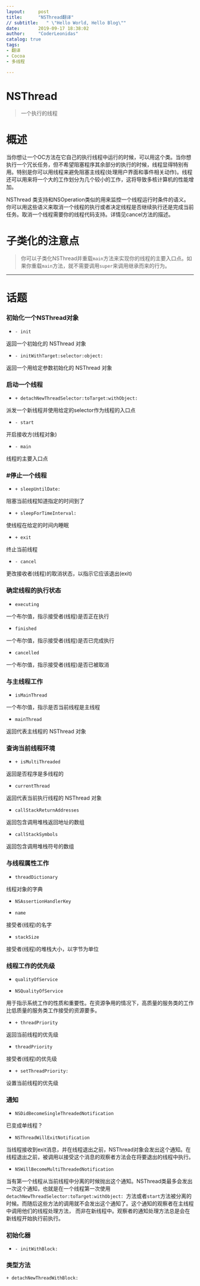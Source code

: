 ```yaml
---
layout:     post
title:      "NSThread翻译"
// subtitle:   " \"Hello World, Hello Blog\""
date:       2019-09-17 18:38:02
author:     "CoderLeonidas"
catalog: true
tags:
- 翻译
- Cocoa
- 多线程

---
```



# NSThread

>一个执行的线程


# 概述

当你想让一个OC方法在它自己的执行线程中运行的时候，可以用这个类。当你想执行一个冗长任务，但不希望阻塞程序其余部分的执行的时候，线程显得特别有用。特别是你可以用线程来避免阻塞主线程(处理用户界面和事件相关动作)。线程还可以用来将一个大的工作划分为几个较小的工作，这将导致多核计算机的性能增加。


NSThread 类支持和NSOperation类似的用来监控一个线程运行时条件的语义。你可以用这些语义来取消一个线程的执行或者决定线程是否继续执行还是完成当前任务。取消一个线程需要你的线程代码支持。详情见cancel方法的描述。

# 子类化的注意点

> 你可以子类化NSThread并重载`main`方法来实现你的线程的主要入口点。如果你重载`main`方法，就不需要调用`super`来调用继承而来的行为。


---


# 话题
### 初始化一个NSThread对象

- `- init`

返回一个初始化的 NSThread 对象

- `- initWithTarget:selector:object:`

返回一个用给定参数初始化的 NSThread 对象

### 启动一个线程

- `+ detachNewThreadSelector:toTarget:withObject:`

派发一个新线程并使用给定的selector作为线程的入口点

- `- start`

开启接收方(线程对象)

- `- main`

线程的主要入口点


### #停止一个线程

- `+ sleepUntilDate:`

阻塞当前线程知道指定的时间到了

- `+ sleepForTimeInterval:`

使线程在给定的时间内睡眠

- `+ exit`

终止当前线程

- `- cancel`


更改接收者(线程)的取消状态，以指示它应该退出(exit)

### 确定线程的执行状态

- `executing`

一个布尔值，指示接受者(线程)是否正在执行

- `finished`

一个布尔值，指示接受者(线程)是否已完成执行

- `cancelled`

一个布尔值，指示接受者(线程)是否已被取消

### 与主线程工作

- `isMainThread`

一个布尔值，指示是否当前线程是主线程

- `mainThread`


返回代表主线程的 NSThread 对象


### 查询当前线程环境

- `+ isMultiThreaded`

返回是否程序是多线程的

- `currentThread`

返回代表当前执行线程的 NSThread 对象

- `callStackReturnAddresses`


返回包含调用堆栈返回地址的数组

- `callStackSymbols`


返回包含调用堆栈符号的数组

### 与线程属性工作

- `threadDictionary`

线程对象的字典

- `NSAssertionHandlerKey`


- `name`

接受者(线程)的名字

- `stackSize`

接受者(线程)的堆栈大小，以字节为单位

### 线程工作的优先级

- `qualityOfService`

- `NSQualityOfService`

用于指示系统工作的性质和重要性。在资源争用的情况下，高质量的服务类的工作比低质量的服务类工作接受的资源要多。

- `+ threadPriority`

返回当前线程的优先级

- `threadPriority`

接受者(线程)的优先级

- `+ setThreadPriority:`

设置当前线程的优先级

### 通知

- `NSDidBecomeSingleThreadedNotification`

已变成单线程？

- `NSThreadWillExitNotification`

当线程接收到exit消息，并在线程退出之前，NSThread对象会发出这个通知。在线程退出之前，被调用以接受这个消息的观察者方法会在将要退出的线程中执行。

- `NSWillBecomeMultiThreadedNotification`


当有第一个线程从当前线程中分离的时候抛出这个通知。NSThread类最多会发出一次这个通知，也就是在一个线程第一次使用`detachNewThreadSelector:toTarget:withObject: `方法或者`start`方法被分离的时候。而随后这些方法的调用就不会发出这个通知了。这个通知的观察者在主线程中调用他们的线程处理方法， 而非在新线程中。观察者的通知处理方法总是会在新线程开始执行前执行。

### 初始化器

- `- initWithBlock:`

### 类型方法

`+ detachNewThreadWithBlock:`

